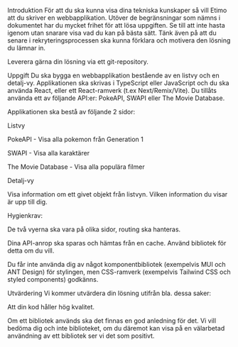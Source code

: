 Introduktion
För att du ska kunna visa dina tekniska kunskaper så vill Etimo att du skriver en webbapplikation. Utöver de begränsningar som nämns i dokumentet har du mycket frihet för att lösa uppgiften. Se till att inte hasta igenom utan snarare visa vad du kan på bästa sätt. Tänk även på att du senare i rekryteringsprocessen ska kunna förklara och motivera den lösning du lämnar in.


Leverera gärna din lösning via ett git-repository.

Uppgift
Du ska bygga en webbapplikation bestående av en listvy och en detalj-vy. Applikationen ska skrivas i TypeScript eller JavaScript och du ska använda React, eller ett React-ramverk (t.ex Next/Remix/Vite). Du tillåts använda ett av följande API:er: PokeAPI, SWAPI eller The Movie Database.


Applikationen ska bestå av följande 2 sidor: 

Listvy

PokeAPI - Visa alla pokemon från Generation 1

SWAPI - Visa alla karaktärer 

The Movie Database - Visa alla populära filmer


Detalj-vy

Visa information om ett givet objekt från listvyn. Vilken information du visar är upp till dig.


Hygienkrav: 

De två vyerna ska vara på olika sidor, routing ska hanteras.

Dina API-anrop ska sparas och hämtas från en cache. Använd bibliotek för detta om du vill.

Du får inte använda dig av något komponentbibliotek (exempelvis MUI och ANT Design) för stylingen, men CSS-ramverk (exempelvis Tailwind CSS och styled components) godkänns. 

Utvärdering
Vi kommer utvärdera din lösning utifrån bla. dessa saker:

Att din kod håller hög kvalitet.

Om ett bibliotek används ska det finnas en god anledning för det. Vi vill bedöma dig och inte biblioteket, om du däremot kan visa på en välarbetad användning av ett bibliotek ser vi det som positivt.

